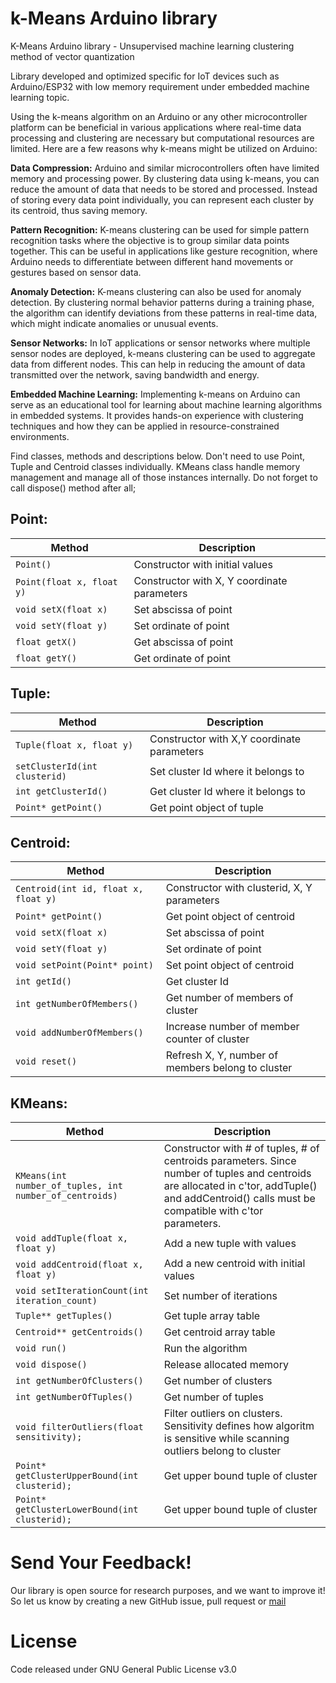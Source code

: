 # k-Means Arduino library
K-Means Arduino library - Unsupervised machine learning clustering method of vector quantization 

Library developed and optimized specific for IoT devices such as Arduino/ESP32 with low memory requirement under embedded machine learning topic.

Using the k-means algorithm on an Arduino or any other microcontroller platform can be beneficial in various applications where real-time data processing and clustering are necessary but computational resources are limited. Here are a few reasons why k-means might be utilized on Arduino:

**Data Compression:** Arduino and similar microcontrollers often have limited memory and processing power. By clustering data using k-means, you can reduce the amount of data that needs to be stored and processed. Instead of storing every data point individually, you can represent each cluster by its centroid, thus saving memory.

**Pattern Recognition:** K-means clustering can be used for simple pattern recognition tasks where the objective is to group similar data points together. This can be useful in applications like gesture recognition, where Arduino needs to differentiate between different hand movements or gestures based on sensor data.

**Anomaly Detection:** K-means clustering can also be used for anomaly detection. By clustering normal behavior patterns during a training phase, the algorithm can identify deviations from these patterns in real-time data, which might indicate anomalies or unusual events.

**Sensor Networks:** In IoT applications or sensor networks where multiple sensor nodes are deployed, k-means clustering can be used to aggregate data from different nodes. This can help in reducing the amount of data transmitted over the network, saving bandwidth and energy.

**Embedded Machine Learning:** Implementing k-means on Arduino can serve as an educational tool for learning about machine learning algorithms in embedded systems. It provides hands-on experience with clustering techniques and how they can be applied in resource-constrained environments.

Find classes, methods and descriptions below. Don't need to use Point, Tuple and Centroid classes individually. KMeans class handle memory management and manage all of those instances internally. Do not forget to call dispose() method after all;

## Point:
| Method | Description |
| --- | --- |
| `Point()` | Constructor with initial values |
| `Point(float x, float y)` | Constructor with X, Y coordinate parameters |
| `void setX(float x)` | Set abscissa of point |
| `void setY(float y)` | Set ordinate of point |
| `float getX()` | Get abscissa of point |
| `float getY()` | Get ordinate of point |

## Tuple:
| Method | Description |
| --- | --- |
| `Tuple(float x, float y)` | Constructor with X,Y coordinate parameters |
| `setClusterId(int clusterid)` | Set cluster Id where it belongs to |
| `int getClusterId()` | Get cluster Id where it belongs to |
| `Point* getPoint()` | Get point object of tuple |

## Centroid:
| Method | Description |
| --- | --- |
| `Centroid(int id, float x, float y)` | Constructor with clusterid, X, Y parameters |
| `Point* getPoint()` | Get point object of centroid |
| `void setX(float x)` | Set abscissa of point |
| `void setY(float y)` | Set ordinate of point |
| `void setPoint(Point* point)` | Set point object of centroid |
| `int getId()` | Get cluster Id |
| `int getNumberOfMembers()` | Get number of members of cluster |
| `void addNumberOfMembers()` | Increase number of member counter of cluster |
| `void reset()` | Refresh X, Y, number of members belong to cluster |

## KMeans:
| Method | Description |
| --- | --- |
| `KMeans(int number_of_tuples, int number_of_centroids)` | Constructor with # of tuples, # of centroids parameters. Since number of tuples and centroids are allocated in c'tor, addTuple() and addCentroid() calls must be compatible with c'tor parameters. |
| `void addTuple(float x, float y)` | Add a new tuple with values |
| `void addCentroid(float x, float y)` | Add a new centroid with initial values|
| `void setIterationCount(int iteration_count)` | Set number of iterations |
| `Tuple** getTuples()` | Get tuple array table |
| `Centroid** getCentroids()` | Get centroid array table |
| `void run()` | Run the algorithm |
| `void dispose()` | Release allocated memory |
| `int getNumberOfClusters()` | Get number of clusters |
| `int getNumberOfTuples()` | Get number of tuples |
| `void filterOutliers(float sensitivity);` | Filter outliers on clusters. Sensitivity defines how algoritm is sensitive while scanning outliers belong to cluster |
| `Point* getClusterUpperBound(int clusterid);` | Get upper bound tuple of cluster |
| `Point* getClusterLowerBound(int clusterid);` | Get upper bound tuple of cluster |

# Send Your Feedback!
Our library is open source for research purposes, and we want to improve it! So let us know by creating a new GitHub issue, pull request or [mail](mailto:orkungdk@outlook.com?subject=GitHub-kMeans%20repository)

# License
Code released under GNU General Public License v3.0
